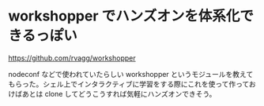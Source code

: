 # workshopper でハンズオンを体系化できるっぽい

https://github.com/rvagg/workshopper

nodeconf などで使われていたらしい workshopper というモジュールを教えてもらった。シェル上でインタラクティブに学習をする際にこれを使って作っておけばあとは clone してどうこうすれば気軽にハンズオンできそう。
